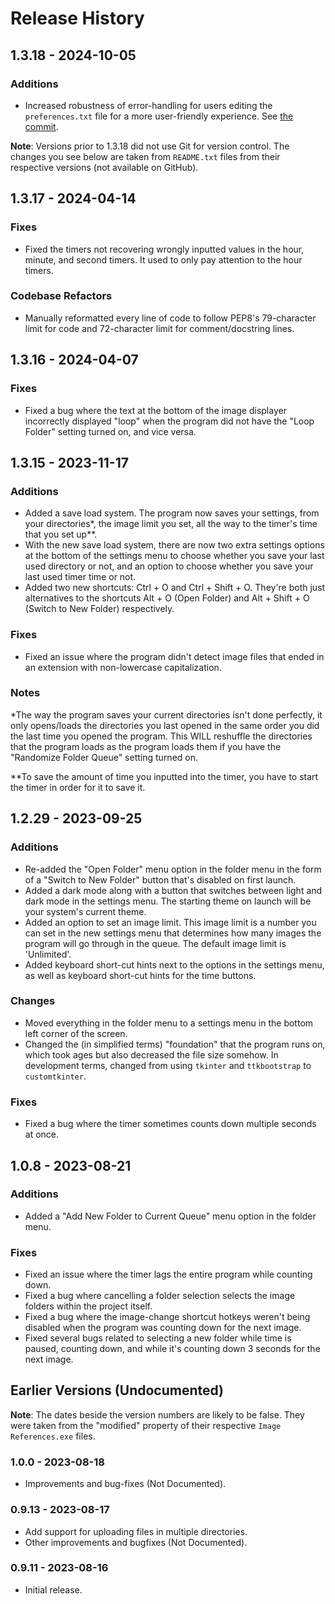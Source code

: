 # Release History

## 1.3.18 - 2024-10-05

### Additions
 - Increased robustness of error-handling for users editing the `preferences.txt` file for a more user-friendly experience. See [the commit](https://github.com/CupapiOT/croquis-image-references/commit/3e1256b80efc4659e41420ce49b84ae78fec6c37).

**Note**: Versions prior to 1.3.18 did not use Git for version control. The changes you see below are taken from `README.txt` files from their respective versions (not available on GitHub).

## 1.3.17 - 2024-04-14

### Fixes
 - Fixed the timers not recovering wrongly inputted values in the hour, minute, and second timers. It used to only pay attention to the hour timers.

### Codebase Refactors
 - Manually reformatted every line of code to follow PEP8's 79-character limit for code and 72-character limit for comment/docstring lines.



## 1.3.16 - 2024-04-07

### Fixes
 - Fixed a bug where the text at the bottom of the image displayer incorrectly displayed "loop" when the program did not have the "Loop Folder" setting turned on, and vice versa. 



## 1.3.15 - 2023-11-17

### Additions
 - Added a save load system. The program now saves your settings, from your directories*, the image limit you set, all the way to the timer's time that you set up**.
 - With the new save load system, there are now two extra settings options at the bottom of the settings menu to choose whether you save your last used directory or not, and an option to choose whether you save your last used timer time or not.
 - Added two new shortcuts: Ctrl + O and Ctrl + Shift + O. They're both just alternatives to the shortcuts Alt + O (Open Folder) and Alt + Shift + O (Switch to New Folder) respectively.

### Fixes
 - Fixed an issue where the program didn't detect image files that ended in an extension with non-lowercase capitalization.

### Notes
*The way the program saves your current directories isn't done perfectly, it only opens/loads the directories you last opened in the same order you did the last time you opened the program. This WILL reshuffle the directories that the program loads as the program loads them if you have the "Randomize Folder Queue" setting turned on.

**To save the amount of time you inputted into the timer, you have to start the timer in order for it to save it.



## 1.2.29 - 2023-09-25

### Additions
 - Re-added the "Open Folder" menu option in the folder menu in the form of a "Switch to New Folder" button that's disabled on first launch.
 - Added a dark mode along with a button that switches between light and dark mode in the settings menu. The starting theme on launch will be your system's current theme.
 - Added an option to set an image limit. This image limit is a number you can set in the new settings menu that determines how many images the program will go through in the queue. The default image limit is 'Unlimited'.
 - Added keyboard short-cut hints next to the options in the settings menu, as well as keyboard short-cut hints for the time buttons.

### Changes
 - Moved everything in the folder menu to a settings menu in the bottom left corner of the screen.
 - Changed the (in simplified terms) "foundation" that the program runs on, which took ages but also decreased the file size somehow. In development terms, changed from using `tkinter` and `ttkbootstrap` to `customtkinter`.

### Fixes
 - Fixed a bug where the timer sometimes counts down multiple seconds at once.



## 1.0.8 - 2023-08-21

### Additions
 - Added a "Add New Folder to Current Queue" menu option in the folder menu.

### Fixes
 - Fixed an issue where the timer lags the entire program while counting down.
 - Fixed a bug where cancelling a folder selection selects the image folders within the  project itself.
 - Fixed a bug where the image-change shortcut hotkeys weren't being disabled when the program was counting down for the next image.
 - Fixed several bugs related to selecting a new folder while time is paused, counting down, and while it's counting down 3 seconds for the next image.



## Earlier Versions (Undocumented)

**Note**: The dates beside the version numbers are likely to be false. They were taken from the "modified" property of their respective `Image References.exe` files.

### 1.0.0 - 2023-08-18
 - Improvements and bug-fixes (Not Documented).

### 0.9.13 - 2023-08-17
 - Add support for uploading files in multiple directories.
 - Other improvements and bugfixes (Not Documented).

### 0.9.11 - 2023-08-16
 - Initial release.
